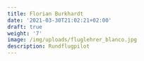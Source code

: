 ```yaml
---
title: Florian Burkhardt
date: '2021-03-30T21:02:21+02:00'
draft: true
weight: '7'
image: /img/uploads/fluglehrer_blanco.jpg
description: Rundflugpilot
---
```


